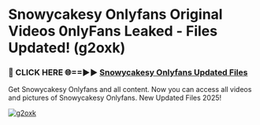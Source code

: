# Snowycakesy Onlyfans Original Videos 0nlyFans Leaked - Files Updated! (g2oxk)

<h3>🔴 CLICK HERE 🌐==►► <a href="https://tinyurl.com/2m67pmp6" rel="nofollow">Snowycakesy Onlyfans Updated Files</a></h3>

Get Snowycakesy Onlyfans and all content. Now you can access all videos and pictures of Snowycakesy Onlyfans. New Updated Files 2025!

[![g2oxk](https://i.imgur.com/H4QAA4z.gif)](https://tinyurl.com/2m67pmp6)
